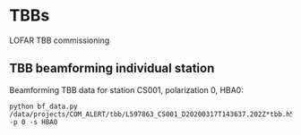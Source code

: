# TBBs
LOFAR TBB commissioning

## TBB beamforming individual station
Beamforming TBB data for station CS001, polarization 0, HBA0:
```
python bf_data.py /data/projects/COM_ALERT/tbb/L597863_CS001_D20200317T143637.202Z*tbb.h5 -p 0 -s HBA0
```
